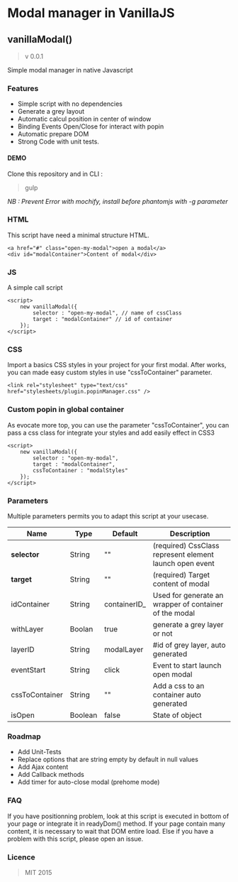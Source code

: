 # Modal manager in VanillaJS 

## vanillaModal()
> v 0.0.1

Simple modal manager in native Javascript

### Features 
+ Simple script with no dependencies
+ Generate a grey layout
+ Automatic calcul position in center of window
+ Binding Events Open/Close for interact with popin
+ Automatic prepare DOM
+ Strong Code with unit tests.

#### DEMO
Clone this repository and in CLI : 
> gulp

*NB : Prevent Error with mochify, install before phantomjs with -g parameter*

### HTML
This script have need a minimal structure HTML.
```
<a href="#" class="open-my-modal">open a modal</a>
<div id="modalContainer">Content of modal</div>
```

### JS
A simple call script
```
<script>
	new vanillaModal({
		selector : "open-my-modal", // name of cssClass
    	target : "modalContainer" // id of container
	});
</script>
```

### CSS
Import a basics CSS styles in your project for your first modal. 
After works, you can made easy custom styles in use "cssToContainer" parameter.

```
<link rel="stylesheet" type="text/css" href="stylesheets/plugin.popinManager.css" />
```

### Custom popin in global container
As evocate more top, you can use the parameter "cssToContainer", you can pass a css class for integrate your styles and add easily effect in CSS3
```
<script>
	new vanillaModal({
		selector : "open-my-modal",
    	target : "modalContainer",
    	cssToContainer : "modalStyles"
	});
</script>
```

### Parameters
Multiple parameters permits you to adapt this script at your usecase.


| Name 		     | Type     | Default    	    | Description 							  						  |
|----------------|----------|-------------------|-----------------------------------------------------------------|
| **selector** 	 | String   | ""         		| (required) CssClass represent element launch open event         |
| **target**     | String   | ""         		| (required) Target content of modal 		 		 			  |
| idContainer    | String   | containerID_      | Used for generate an wrapper of container of the modal 		  |
| withLayer      | Boolan   | true				| generate a grey layer or not									  |
| layerID	     | String   | modalLayer        | #id of grey layer, auto generated								  |
| eventStart     | String   | click				| Event to start launch open modal 								  |
| cssToContainer | String   | ""				| Add a css to an container auto generated 						  |
| isOpen 		 | Boolean  | false   			| State of object  												  |

### Roadmap
+ Add Unit-Tests
+ Replace options that are string empty by default in null values
+ Add Ajax content
+ Add Callback methods
+ Add timer for auto-close modal (prehome mode)

### FAQ
If you have positionning problem, look at this script is executed in bottom of your page or integrate it in readyDom() method. If your page contain many content, it is necessary to wait that DOM entire load.
Else if you have a problem with this script, please open an issue.

### Licence 
> MIT 2015





